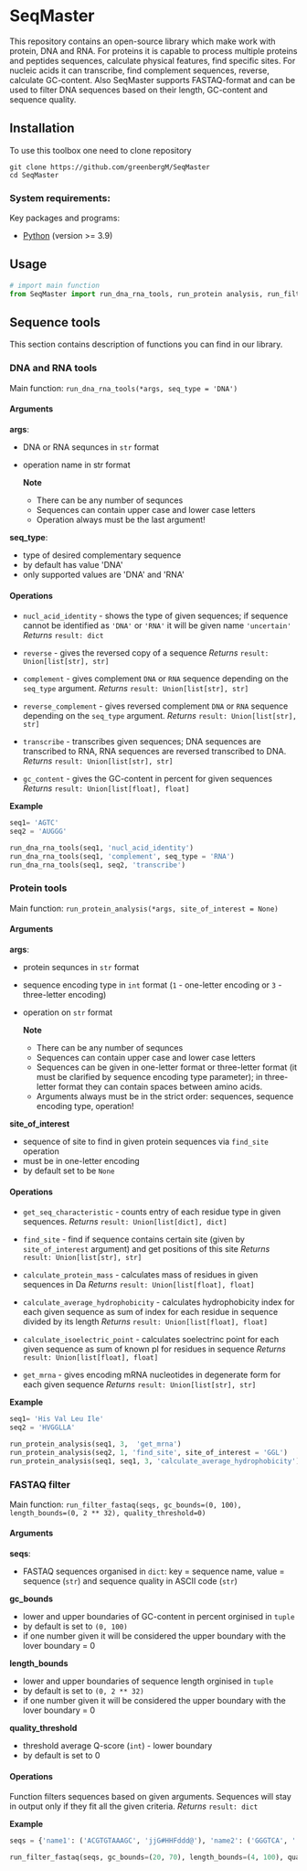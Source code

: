 # SeqMaster

This repository contains an open-source library which make work with protein, DNA and RNA. For proteins it is capable to process multiple proteins and peptides sequences, calculate physical features, find specific sites. For nucleic acids it can transcribe, find complement sequences, reverse, calculate GC-content. Also SeqMaster supports FASTAQ-format and can be used to filter DNA sequences based on their length, GC-content and sequence quality. 

## Installation

To use this toolbox one need to clone repository

```shell
git clone https://github.com/greenbergM/SeqMaster
cd SeqMaster
```

### System requirements:

Key packages and programs:
- [Python](https://www.python.org/downloads/) (version >= 3.9)

## Usage

```python
# import main function
from SeqMaster import run_dna_rna_tools, run_protein analysis, run_filter_fastaq

```

## Sequence tools

This section contains description of functions you can find in our library.

### DNA and RNA tools

Main function: `run_dna_rna_tools(*args, seq_type = 'DNA')`

#### Arguments

**args**:
- DNA or RNA sequnces in `str` format
- operation name in str format

    **Note**
	- There can be any number of sequnces
	- Sequences can contain upper case and lower case letters
	- Operation always must be the last argument!

**seq_type**:
- type of desired complementary sequence
- by default has value 'DNA'
- only supported values are 'DNA' and 'RNA'

#### Operations

- `nucl_acid_identity` - shows the type of given sequences; if sequence cannot be identified as `'DNA'` or `'RNA'` it will be given name `'uncertain'`
	*Returns* 
	`result: dict` 

- `reverse` - gives the reversed copy of a sequence
	*Returns*
	`result: Union[list[str], str]` 

- `complement` - gives complement `DNA` or `RNA` sequence depending on the `seq_type` argument. 
	*Returns*
	`result: Union[list[str], str]` 

- `reverse_complement` - gives reversed complement `DNA` or `RNA` sequence depending on the `seq_type` argument. 
	*Returns*
	`result: Union[list[str], str]` 

- `transcribe` - transcribes given sequences; DNA sequences are transcribed to RNA, RNA sequences are reversed transcribed to DNA.
	*Returns*
	`result: Union[list[str], str]` 


- `gc_content` - gives the GC-content in percent for given sequences
	*Returns*
	`result: Union[list[float], float]`

**Example**

```python
seq1= 'AGTC'
seq2 = 'AUGGG'

run_dna_rna_tools(seq1, 'nucl_acid_identity')
run_dna_rna_tools(seq1, 'complement', seq_type = 'RNA')
run_dna_rna_tools(seq1, seq2, 'transcribe')

```

### Protein tools

Main function: `run_protein_analysis(*args, site_of_interest = None)`

#### Arguments

**args**:
- protein sequnces in `str` format
- sequence encoding type in `int` format (`1` - one-letter encoding or `3` - three-letter encoding)
- operation on `str` format

    **Note**
	- There can be any number of sequnces
	- Sequences can contain upper case and lower case letters
	- Sequences can be given in one-letter format or three-letter format (it must be clarified by sequence encoding type parameter); in three-letter format they can contain spaces between amino acids. 
	- Arguments always must be in the strict order: sequences, sequence encoding type, operation!

**site_of_interest** 
 - sequence of site to find in given protein sequences via `find_site` operation
 - must be in one-letter encoding
 - by default set to be `None`

 #### Operations

- `get_seq_characteristic` - counts entry of each residue type in given sequences.
 	*Returns*
	`result: Union[list[dict], dict]` 

- `find_site` - find if sequence contains certain site (given by `site_of_interest` argument) and get positions of this site
	*Returns*
	`result: Union[list[str], str]` 

- `calculate_protein_mass` - calculates mass of residues in given sequences in Da
	*Returns*
	`result: Union[list[float], float]` 

- `calculate_average_hydrophobicity` - calculates hydrophobicity index for each given sequence as sum of index for each residue in sequence divided by its length
	*Returns*
	`result: Union[list[float], float]` 

- `calculate_isoelectric_point` - calculates soelectrinc point for each given sequence as sum of known pI for residues in sequence
	*Returns*
	`result: Union[list[float], float]` 

- `get_mrna` - gives encoding mRNA nucleotides in degenerate form for each given sequence
	*Returns*
	`result: Union[list[str], str]` 

**Example**

```python
seq1= 'His Val Leu Ile'
seq2 = 'HVGGLLA'

run_protein_analysis(seq1, 3,  'get_mrna')
run_protein_analysis(seq2, 1, 'find_site', site_of_interest = 'GGL')
run_protein_analysis(seq1, seq1, 3, 'calculate_average_hydrophobicity')

```


### FASTAQ filter

Main function: `run_filter_fastaq(seqs, gc_bounds=(0, 100), length_bounds=(0, 2 ** 32), quality_threshold=0)`


#### Arguments

**seqs**:
- FASTAQ sequences organised in `dict`: key = sequence name, value = sequence (`str`) and sequence quality in ASCII code (`str`)

**gc_bounds**
- lower and upper boundaries of GC-content in percent orginised in `tuple`
- by default is set to `(0, 100)`
- if one number given it will be considered the upper boundary with the lover boundary = 0

**length_bounds**
- lower and upper boundaries of sequence length orginised in `tuple`
- by default is set to `(0, 2 ** 32)`
- if one number given it will be considered the upper boundary with the lover boundary = 0

**quality_threshold**
- threshold average Q-score (`int`) - lower boundary 
- by default is set to 0

#### Operations

Function filters sequences based on given arguments. Sequences will stay in output only if they fit all the given criteria. 
	*Returns*
	`result: dict` 


**Example**
```python
seqs = {'name1': ('ACGTGTAAAGC', 'jjG#HHFddd@'), 'name2': ('GGGTCA', '!@jHHj')}

run_filter_fastaq(seqs, gc_bounds=(20, 70), length_bounds=(4, 100), quality_threshold=27)

```











